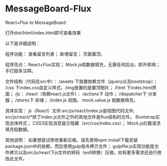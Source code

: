 # MessageBoard-Flux
React+Flux to MessageBoard

打开dist/html/index.html即可查看效果

以下是详细说明：

程序功能：
查看留言列表；
新增留言；
页面置顶。

程序亮点：
React+Flux实现；
Mock.js假数据填充，无需任何后台，即开即用；
手打超多注释。

文件结构（代码在src中）：
/assets 下放置依赖文件（jquery以及bootstrap）；
/css 下index.css自定义样式，/img放置的是置顶图片；
/html 下index.html界面；
/js：
    /react（依赖react.js文件）：
        /actions下 动作；
        /dispatcher下 分发器；
        /stores下 存储；
        /index.js 视图。
    mock.value.js 假数据填充。

具体实现：
js（React）文件:src/js/react/index.js是视图代码文件;
       src/js/react/*除了index.js文件之外的其他文件是flux结构的文件。
Bootstrap实现总体样式；
CSS3实现消息提示隐藏（src/css/index.css）；
Mock.js拦截请求填充假数据。


其他说明：
如果想尝试修改重新压缩，请先使用npm install下载安装package.json中的依赖，而后使用gulp指令拷贝文件；
gulpfile.js实现功能是文件拷贝以及src/js/react下js文件的转码（es6转换）压缩，如有更多需求还自行修改此文件。
